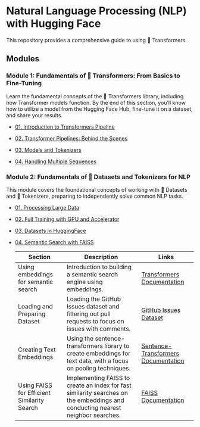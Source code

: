 # Natural Language Processing (NLP) with Hugging Face

This repository provides a comprehensive guide to using 🤗 Transformers.

## Modules

### Module 1: Fundamentals of 🤗 Transformers: From Basics to Fine-Tuning

Learn the fundamental concepts of the 🤗 Transformers library, including how Transformer models function. By the end of this section, you’ll know how to utilize a model from the Hugging Face Hub, fine-tune it on a dataset, and share your results.

- [01. Introduction to Transformers Pipeline](https://github.com/AnkitaMungalpara/HuggingFace-NLP/blob/main/00_Transformers_Pipeline_Introduction.ipynb)
  
- [02. Transformer Pipelines: Behind the Scenes](https://github.com/AnkitaMungalpara/HuggingFace-NLP/blob/main/01_Behind_the_scenes_pipeline.ipynb)
  
- [03. Models and Tokenizers](https://github.com/AnkitaMungalpara/HuggingFace-NLP/blob/main/02_Transformers_Models_and_Tokenizers.ipynb)

- [04. Handling Multiple Sequences](https://github.com/AnkitaMungalpara/HuggingFace-NLP/blob/main/03_Handling_Multiple_Sequences_Transformers.ipynb)


### Module 2: Fundamentals of 🤗 Datasets and Tokenizers for NLP

This module covers the foundational concepts of working with 🤗 Datasets and 🤗 Tokenizers, preparing to independently solve common NLP tasks.

- [01. Processing Large Data](https://github.com/AnkitaMungalpara/HuggingFace-NLP/blob/main/04_Processing_Data_Hugging_Face_Transformers.ipynb)
  
- [02. Full Training with GPU and Accelerator](https://github.com/AnkitaMungalpara/HuggingFace-NLP/blob/main/06_Full_Training_HuggingFace_Transformers.ipynb)

- [03. Datasets in HuggingFace](https://github.com/AnkitaMungalpara/HuggingFace-NLP/blob/main/07_Datasets_in_HuggingFace.ipynb)

- [04. Semantic Search with FAISS](https://github.com/AnkitaMungalpara/HuggingFace-NLP/blob/main/08_Semantic_Search_with_FAISS.ipynb)

  <table>
      <thead>
          <tr>
              <th>Section</th>
              <th>Description</th>
              <th>Links</th>
          </tr>
      </thead>
      <tbody>
          <tr>
              <td>Using embeddings for semantic search</td>
              <td>Introduction to building a semantic search engine using embeddings.</td>
              <td><a href="https://huggingface.co/docs/transformers/index">Transformers Documentation</a></td>
          </tr>
          <tr>
              <td>Loading and Preparing Dataset</td>
              <td>Loading the GitHub Issues dataset and filtering out pull requests to focus on issues with comments.</td>
              <td><a href="https://huggingface.co/datasets/lewtun/github-issues">GitHub Issues Dataset</a></td>
          </tr>
          <tr>
              <td>Creating Text Embeddings</td>
              <td>Using the sentence-transformers library to create embeddings for text data, with a focus on pooling techniques.</td>
              <td><a href="https://www.sbert.net/">Sentence-Transformers Documentation</a></td>
          </tr>
          <tr>
              <td>Using FAISS for Efficient Similarity Search</td>
              <td>Implementing FAISS to create an index for fast similarity searches on the embeddings and conducting nearest neighbor searches.</td>
              <td><a href="https://faiss.ai/">FAISS Documentation</a></td>
          </tr>
      </tbody>
  </table>


  <!--
  [![Open In Colab](https://colab.research.google.com/assets/colab-badge.svg)](https://colab.research.google.com/github/AnkitaMungalpara/HuggingFace-NLP/blob/main/08_Semantic_Search_with_FAISS.ipynb)

Explore applications of Transformer models in speech processing and computer vision. This section will prepare you to build and share model demos and optimize them for production environments, enabling you to apply 🤗 Transformers to various machine learning challenges.

-->
